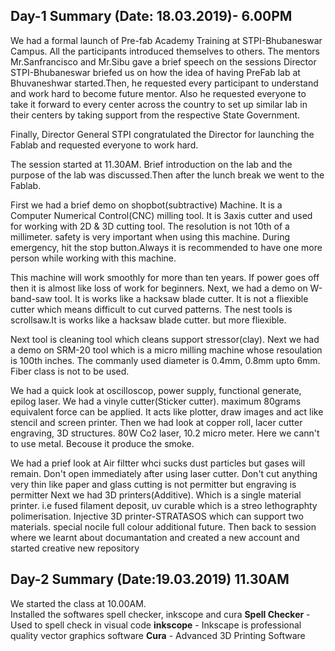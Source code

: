 ## Day-1 Summary (Date: 18.03.2019)- 6.00PM
We had a formal launch of Pre-fab Academy Training at STPI-Bhubaneswar Campus.
All the participants introduced themselves to others. The mentors Mr.Sanfrancisco and Mr.Sibu gave a brief speech on the sessions
Director STPI-Bhubaneswar briefed us on how the idea of having PreFab lab at Bhuvaneshwar started.Then, he requested every participant to understand and work hard to become future mentor. Also he requested everyone to take it forward to every center across the country to set up similar lab in their centers by taking support from the respective State Government.

Finally, Director General STPI congratulated the Director for launching the Fablab and  requested everyone to work hard.

The session started at 11.30AM. Brief introduction on the lab and the purpose of the lab was discussed.Then after the lunch break we went to the Fablab. 

First we had a brief demo on shopbot(subtractive) Machine. It is a Computer Numerical Control(CNC) milling tool. It is 3axis cutter and used for working with 2D & 3D cutting tool. The resolution is not 10th of a millimeter. safety is very important when using this machine. During emergency, hit the stop button.Always it is recommended to have one more person while working with this machine.

This machine will work smoothly for more than ten years. If power goes off then it is almost like loss of work for beginners. Next, we had a demo on W-band-saw tool. It is works like a hacksaw blade cutter. It is not a fliexible cutter which means difficult to cut curved patterns. The nest tools is scrollsaw.It is works like a hacksaw blade cutter. but more fliexible.

 Next tool is cleaning tool which cleans support stressor(clay). Next we had a demo on SRM-20 tool which is a micro milling machine whose resoulation is 100th inches. The commanly used diameter is 0.4mm, 0.8mm upto 6mm. Fiber class is not to be used.

We had a quick look at oscilloscop, power supply, functional generate, epilog laser. We had a vinyle cutter(Sticker cutter). maximum 80grams equivalent force can be applied. It acts like plotter, draw images and act like stencil and screen printer. Then we had look at copper roll, lacer cutter engraving, 3D structures. 80W Co2 laser, 10.2 micro meter. Here we cann't to use metal. Becouse it produce the smoke.

 We had a prief look at Air filtter whci sucks dust particles but gases will remain. Don't open immediately after using laser cutter. Don't cut anything very thin like paper and glass cutting is not permitter but engraving is permitter  Next we had 3D printers(Additive). Which is a single material printer. i.e fused filament deposit, uv curable which is a streo lethographty polimerisation. Injective 3D printer-STRATASOS which can support two materials. special nocile full colour additional future. Then back to session where we learnt about documantation and created a new account and started creative new repository
## Day-2 Summary (Date:19.03.2019) 11.30AM
We started the class at 10.00AM.     
Installed the softwares spell checker, inkscope and cura
 **Spell Checker** - Used to spell check in visual code
 **inkscope** - Inkscape is professional quality vector graphics software
 **Cura** - Advanced 3D Printing Software
